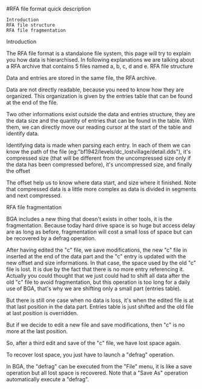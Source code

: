

#RFA file format quick description

    Introduction
    RFA file structure
    RFA file fragmentation

Introduction

The RFA file format is a standalone file system, this page will try to explain you how data is hierarchised. In following explanations we are talking about a RFA archive that contains 5 files named a, b, c, d and e.
RFA file structure

Data and entries are stored in the same file, the RFA archive.

Data are not directly readable, because you need to know how they are organized. This organization is given by the entries table that can be found at the end of the file.

Two other informations exist outside the data and entries structure, they are the data size and the quantity of entries that can be found in the table. With them, we can directly move our reading cursor at the start of the table and identify data.

Identifying data is made when parsing each entry. In each of them we can know the path of the file (eg:"bf1942/levels/dc_lostvillage/detail.dds"), it's compressed size (that will be different from the uncompressed size only if the data has been compressed before), it's uncompressed size, and finally the offset

The offset help us to know where data start, and size where it finished. Note that compressed data is a little more complex as data is divided in segments and next compressed.

RFA file fragmentation

BGA includes a new thing that doesn't exists in other tools, it is the fragmentation. Because today hard drive space is so huge but access delay are as long as before, fragmentation will cost a small loss of space but can be recovered by a defrag operation.

After having edited the "c" file, we save modifications, the new "c" file in inserted at the end of the data part and the "c" entry is updated with the new offset and size informations. In that case, the space used by the old "c" file is lost. It is due by the fact that there is no more entry referencing it. Actually you could thought that we just could had to shift all data after the old "c" file to avoid fragmentation, but this operation is too long for a daily use of BGA, that's why we are shifting only a small part (entries table).

But there is still one case when no data is loss, it's when the edited file is at that last position in the data part. Entries table is just shifted and the old file at last position is overridden.

But if we decide to edit a new file and save modifications, then "c" is no more at the last position.

So, after a third edit and save of the "c" file, we have lost space again.

To recover lost space, you just have to launch a "defrag" operation.

In BGA, the "defrag" can be executed from the "File" menu, it is like a save operation but all lost space is recovered. Note that a "Save As" operation automatically execute a "defrag".
